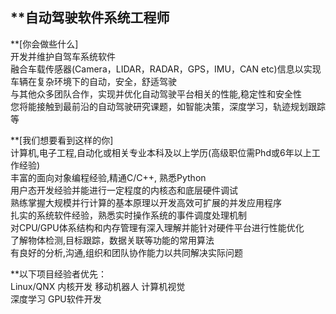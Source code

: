 ## **自动驾驶软件系统工程师

**[你会做些什么]  
开发并维护自驾车系统软件  
融合车载传感器(Camera，LIDAR，RADAR，GPS，IMU，CAN etc)信息以实现车辆在复杂环境下的自动，安全，舒适驾驶  
与其他众多团队合作，实现并优化自动驾驶平台相关的性能,稳定性和安全性  
您将能接触到最前沿的自动驾驶研究课题，如智能决策，深度学习，轨迹规划跟踪等  
 
**[我们想要看到这样的你]  
计算机,电子工程,自动化或相关专业本科及以上学历(高级职位需Phd或6年以上工作经验)  
丰富的面向对象编程经验,精通C/C++, 熟悉Python  
用户态开发经验并能进行一定程度的内核态和底层硬件调试  
熟练掌握大规模并行计算的基本原理以开发高效可扩展的并发应用程序  
扎实的系统软件经验，熟悉实时操作系统的事件调度处理机制  
对CPU/GPU体系结构和内存管理有深入理解并能针对硬件平台进行性能优化  
了解物体检测,目标跟踪，数据关联等功能的常用算法  
有良好的分析,沟通,组织和团队协作能力以共同解决实际问题  

**以下项目经验者优先：  
Linux/QNX   内核开发  移动机器人  计算机视觉  
深度学习  GPU软件开发  
